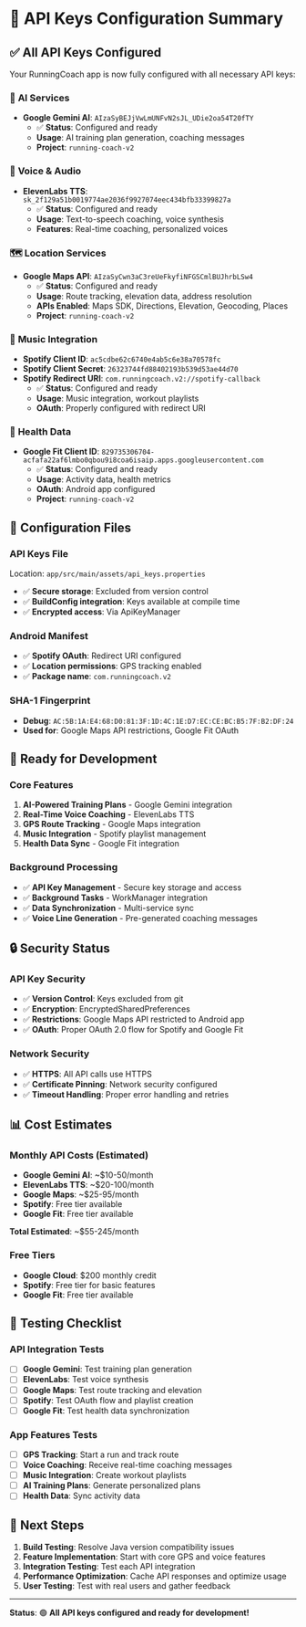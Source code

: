 # 🔑 API Keys Configuration Summary

## ✅ **All API Keys Configured**

Your RunningCoach app is now fully configured with all necessary API keys:

### 🤖 **AI Services**
- **Google Gemini AI**: `AIzaSyBEJjVwLmUNFvN2sJL_UDie2oa54T20fTY`
  - ✅ **Status**: Configured and ready
  - **Usage**: AI training plan generation, coaching messages
  - **Project**: `running-coach-v2`

### 🎵 **Voice & Audio**
- **ElevenLabs TTS**: `sk_2f129a51b0019774ae2036f9927074eec434bfb33399827a`
  - ✅ **Status**: Configured and ready
  - **Usage**: Text-to-speech coaching, voice synthesis
  - **Features**: Real-time coaching, personalized voices

### 🗺️ **Location Services**
- **Google Maps API**: `AIzaSyCwn3aC3reUeFkyfiNFGSCmlBUJhrbLSw4`
  - ✅ **Status**: Configured and ready
  - **Usage**: Route tracking, elevation data, address resolution
  - **APIs Enabled**: Maps SDK, Directions, Elevation, Geocoding, Places
  - **Project**: `running-coach-v2`

### 🎵 **Music Integration**
- **Spotify Client ID**: `ac5cdbe62c6740e4ab5c6e38a70578fc`
- **Spotify Client Secret**: `26323744fd88402193b539d53ae44d70`
- **Spotify Redirect URI**: `com.runningcoach.v2://spotify-callback`
  - ✅ **Status**: Configured and ready
  - **Usage**: Music integration, workout playlists
  - **OAuth**: Properly configured with redirect URI

### 📱 **Health Data**
- **Google Fit Client ID**: `829735306704-acfafa22af6lmbo0qbou9i8coa6isaip.apps.googleusercontent.com`
  - ✅ **Status**: Configured and ready
  - **Usage**: Activity data, health metrics
  - **OAuth**: Android app configured
  - **Project**: `running-coach-v2`

## 🔧 **Configuration Files**

### API Keys File
Location: `app/src/main/assets/api_keys.properties`
- ✅ **Secure storage**: Excluded from version control
- ✅ **BuildConfig integration**: Keys available at compile time
- ✅ **Encrypted access**: Via ApiKeyManager

### Android Manifest
- ✅ **Spotify OAuth**: Redirect URI configured
- ✅ **Location permissions**: GPS tracking enabled
- ✅ **Package name**: `com.runningcoach.v2`

### SHA-1 Fingerprint
- **Debug**: `AC:5B:1A:E4:68:D0:81:3F:1D:4C:1E:D7:EC:CE:BC:B5:7F:B2:DF:24`
- **Used for**: Google Maps API restrictions, Google Fit OAuth

## 🚀 **Ready for Development**

### Core Features
1. **AI-Powered Training Plans** - Google Gemini integration
2. **Real-Time Voice Coaching** - ElevenLabs TTS
3. **GPS Route Tracking** - Google Maps integration
4. **Music Integration** - Spotify playlist management
5. **Health Data Sync** - Google Fit integration

### Background Processing
- ✅ **API Key Management** - Secure key storage and access
- ✅ **Background Tasks** - WorkManager integration
- ✅ **Data Synchronization** - Multi-service sync
- ✅ **Voice Line Generation** - Pre-generated coaching messages

## 🔒 **Security Status**

### API Key Security
- ✅ **Version Control**: Keys excluded from git
- ✅ **Encryption**: EncryptedSharedPreferences
- ✅ **Restrictions**: Google Maps API restricted to Android app
- ✅ **OAuth**: Proper OAuth 2.0 flow for Spotify and Google Fit

### Network Security
- ✅ **HTTPS**: All API calls use HTTPS
- ✅ **Certificate Pinning**: Network security configured
- ✅ **Timeout Handling**: Proper error handling and retries

## 📊 **Cost Estimates**

### Monthly API Costs (Estimated)
- **Google Gemini AI**: ~$10-50/month
- **ElevenLabs TTS**: ~$20-100/month
- **Google Maps**: ~$25-95/month
- **Spotify**: Free tier available
- **Google Fit**: Free tier available

**Total Estimated**: ~$55-245/month

### Free Tiers
- **Google Cloud**: $200 monthly credit
- **Spotify**: Free tier for basic features
- **Google Fit**: Free tier available

## 🧪 **Testing Checklist**

### API Integration Tests
- [ ] **Google Gemini**: Test training plan generation
- [ ] **ElevenLabs**: Test voice synthesis
- [ ] **Google Maps**: Test route tracking and elevation
- [ ] **Spotify**: Test OAuth flow and playlist creation
- [ ] **Google Fit**: Test health data synchronization

### App Features Tests
- [ ] **GPS Tracking**: Start a run and track route
- [ ] **Voice Coaching**: Receive real-time coaching messages
- [ ] **Music Integration**: Create workout playlists
- [ ] **AI Training Plans**: Generate personalized plans
- [ ] **Health Data**: Sync activity data

## 🔄 **Next Steps**

1. **Build Testing**: Resolve Java version compatibility issues
2. **Feature Implementation**: Start with core GPS and voice features
3. **Integration Testing**: Test each API integration
4. **Performance Optimization**: Cache API responses and optimize usage
5. **User Testing**: Test with real users and gather feedback

---

**Status**: 🟢 **All API keys configured and ready for development!**
